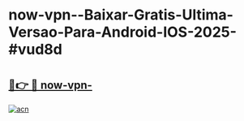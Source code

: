 # now-vpn--Baixar-Gratis-Ultima-Versao-Para-Android-IOS-2025-#vud8d

# <h2><a href="https://ainizakaria.my?title=now-vpn-&ref=22M">🔗👉 🔴 now-vpn-</a></h2>

[![acn](https://github.com/user-attachments/assets/0f9c940e-d8b0-45ae-aac7-cd30a18b3e1c)](https://ainizakaria.my?title=now-vpn-&ref=22M)

